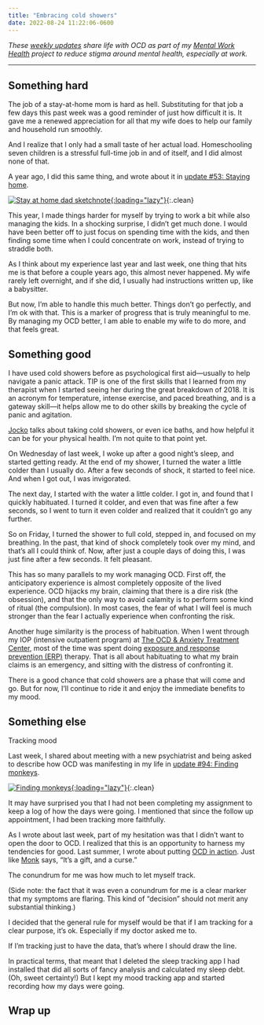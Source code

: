 ```yaml
---
title: "Embracing cold showers"
date: 2022-08-24 11:22:06-0600
---
```




_These [weekly updates](https://bennorris.com/tags/weekly-update/) share life with OCD as part of my [Mental Work Health](https://bennorris.com/mental-work-health) project to reduce stigma around mental health, especially at work._

***

## Something hard

The job of a stay-at-home mom is hard as hell. Substituting for that job a few days this past week was a good reminder of just how difficult it is. It gave me a renewed appreciation for all that my wife does to help our family and household run smoothly.

And I realize that I only had a small taste of her actual load. Homeschooling seven children is a stressful full-time job in and of itself, and I did almost none of that.

A year ago, I did this same thing, and wrote about it in [update #53: Staying home](https://bennorris.com/2021/09/24/staying-home).

[![Stay at home dad sketchnote](https://media.bennorris.org/images/mentalworkhealth/posts/stay-at-home-dad.jpg){:loading="lazy"}](https://bennorris.com/2021/09/24/staying-home){:.clean}

This year, I made things harder for myself by trying to work a bit while also managing the kids. In a shocking surprise, I didn’t get much done. I would have been better off to just focus on spending time with the kids, and then finding some time when I could concentrate on work, instead of trying to straddle both.

As I think about my experience last year and last week, one thing that hits me is that before a couple years ago, this almost never happened. My wife rarely left overnight, and if she did, I usually had instructions written up, like a babysitter.

But now, I’m able to handle this much better. Things don’t go perfectly, and I’m ok with that. This is a marker of progress that is truly meaningful to me. By managing my OCD better, I am able to enable my wife to do more, and that feels great.


## Something good

I have used cold showers before as psychological first aid—usually to help navigate a panic attack. TIP is one of the first skills that I learned from my therapist when I started seeing her during the great breakdown of 2018. It is an acronym for temperature, intense exercise, and paced breathing, and is a gateway skill—it helps allow me to do other skills by breaking the cycle of panic and agitation.

[Jocko](https://bennorris.org/tags/jocko/) talks about taking cold showers, or even ice baths, and how helpful it can be for your physical health. I’m not quite to that point yet.

On Wednesday of last week, I woke up after a good night’s sleep, and started getting ready. At the end of my shower, I turned the water a little colder than I usually do. After a few seconds of shock, it started to feel nice. And when I got out, I was invigorated.

The next day, I started with the water a little colder. I got in, and found that I quickly habituated. I turned it colder, and even that was fine after a few seconds, so I went to turn it even colder and realized that it couldn’t go any further.

So on Friday, I turned the shower to full cold, stepped in, and focused on my breathing. In the past, that kind of shock completely took over my mind, and that’s all I could think of. Now, after just a couple days of doing this, I was just fine after a few seconds. It felt pleasant.

This has so many parallels to my work managing OCD. First off,  the anticipatory experience is almost completely opposite of the lived experience. OCD hijacks my brain, claiming that there is a dire risk (the obsession), and that the only way to avoid calamity is to perform some kind of ritual (the compulsion). In most cases, the fear of what I will feel is much stronger than the fear I actually experience when confronting the risk.

Another huge similarity is the process of habituation. When I went through my IOP (intensive outpatient program) at [The OCD & Anxiety Treatment Center](https://bennorris.org/tags/toatc/), most of the time was spent doing [exposure and response prevention (ERP)](https://bennorris.org/tags/erp/) therapy. That is all about habituating to what my brain claims is an emergency, and sitting with the distress of confronting it.

There is a good chance that cold showers are a phase that will come and go. But for now, I’ll continue to ride it and enjoy the immediate benefits to my mood.


## Something else

Tracking mood

Last week, I shared about meeting with a new psychiatrist and being asked to describe how OCD was manifesting in my life in [update #94: Finding monkeys](https://bennorris.com/2022/08/19/finding-monkeys).

[![Finding monkeys](https://media.bennorris.com/images/mentalworkhealth/posts/finding-monkeys.jpg){:loading="lazy"}](https://bennorris.com/2022/08/19/finding-monkeys){:.clean}

It may have surprised you that I had not been completing my assignment to keep a log of how the days were going. I mentioned that since the follow up appointment, I had been tracking more faithfully.

As I wrote about last week, part of my hesitation was that I didn’t want to open the door to OCD. I realized that this is an opportunity to harness my tendencies for good. Last summer, I wrote about putting [OCD in action](https://bennorris.com/2021/07/15/ocd-in-action). Just like [Monk]() says, “It’s a gift, and a curse.”

The conundrum for me was how much to let myself track.

(Side note: the fact that it was even a conundrum for me is a clear marker that my symptoms are flaring. This kind of “decision” should not merit any substantial thinking.)

I decided that the general rule for myself would be that if I am tracking for a clear purpose, it’s ok. Especially if my doctor asked me to.

If I’m tracking just to have the data, that’s where I should draw the line.

In practical terms, that meant that I deleted the sleep tracking app I had installed that did all sorts of fancy analysis and calculated my sleep debt. (Oh, sweet certainty!) But I kept my mood tracking app and started recording how my days were going.

<picture>
  <source srcset="https://media.bennorris.com/images/mentalworkhealth/posts/daylio-tracking-excessive.png" media="(prefers-color-scheme: light) or (prefers-color-scheme: no-preference)">
  <source srcset="https://media.bennorris.com/images/mentalworkhealth/posts/daylio-tracking-excessive-dark.png" media="(prefers-color-scheme: dark)">
</picture>


## Wrap up






